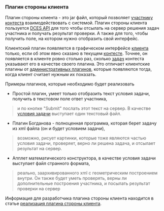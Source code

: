### Плагин стороны клиента ###
Плагин стороны клиента - это jar файл, который позволяет [участнику](Participant.md) [контеста](Contest.md) взаимодействовать с системой. Плагин стороны клиента пользуется [DCES API](DCESAPI.md) для того чтобы отсылать на сервер решения задач участника и получать результат проверки. А также для того, чтобы получить поле, на котором нужно отобразить свой интерфейс.

Клиентский плагин появляется в графическом интерфейсе [клиента](Client.md) только, если об этом явно сказано в текущем [контесте](Contest.md). Точнее, он появляется в клиенте ровно столько раз, сколько [задач](Problem.md) контеста указывают его в качестве своего плагина.
Это отличает клиентские плагины от [административных плагинов](AdminClientPlugin.md), которые появляются тогда, когда клиент считает нужным их показать.

Примеры плагинов, которые необходимо будет реализовать
  * Простой плагин, умеет только отобразить текст условия задачи, получить в текстовом поле ответ участника,
> и по кнопке "Submit" послать этот текст на сервер. В качестве [условия задачи](ProblemStatement.md) выступает
> один текстовый файл.
  * Плагин Богданова - полноценная программа, которая берет задачу из xml файла (он и будет условием задачи),
> возможно, рисует картинки, которые тоже являются частью условия задачи, проверяет, верно ли решена задача,
> и отсылает результат на сервер.
  * Апплет математического конструктора, в качестве условия задачи выступает файл странного формата,
> реально, заархивированного xml с геометрическим построением внутри. Он также будет уметь проверять,
> верны ли дополнительные построения участника, и посылать результат проверки на сервер

Информация для разработчика плагина стороны клиента находится в статье
[реализация плагина стороны клиента](ClientPluginImplementation.md).